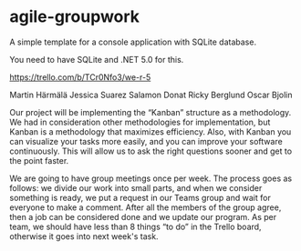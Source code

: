 # agile-groupwork

A simple template for a console application with SQLite database.

You need to have SQLite and .NET 5.0 for this.

https://trello.com/b/TCr0Nfo3/we-r-5

Martin Härmälä
Jessica Suarez
Salamon Donat
Ricky Berglund
Oscar Bjolin

Our project will be implementing the “Kanban” structure as a methodology. We had in consideration other methodologies for implementation, but Kanban is a methodology that maximizes efficiency. 
Also, with Kanban you can visualize your tasks more easily, and you can improve your software continuously. 
This will allow us to ask the right questions sooner and get to the point faster. 

We are going to have group meetings once per week. 
The process goes as follows: we divide our work into small parts, and when we consider something is ready, we put a request in our Teams group and wait for everyone to make a comment. 
After all the members of the group agree, then a job can be considered done and we update our program. 
As per team, we should have less than 8 things “to do” in the Trello board, otherwise it goes into next week's task. 
